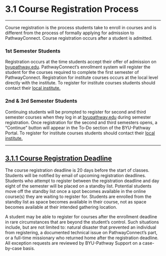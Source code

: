 
3\.1 Course Registration Process
================================




---






Course registration is the process students take to enroll in courses and is different from the process of formally applying for admission to PathwayConnect. Course registration occurs after a student is admitted.



### 1st Semester Students


Registration occurs at the time students accept their offer of admission on [byupathway.edu](http://byupathway.edu/). PathwayConnect’s enrollment system will register the student for the courses required to complete the first semester of PathwayConnect. Registration for institute courses occurs at the local level directly with the institute. To register for institute courses students should contact their [local institute.](https://www.churchofjesuschrist.org/si/institute)



### 2nd \& 3rd Semester Students


Continuing students will be prompted to register for second and third semester courses when they log in at [byupathway.edu](https://byupathway.edu/) during semester registration. Once registration for the second and third semesters opens, a “Continue” button will appear in the To\-Do section of the BYU\-Pathway Portal. To register for institute courses students should contact their [local institute.](https://www.churchofjesuschrist.org/si/institute)








---




[3\.1\.1 Course Registration Deadline](#3-1-1-course-registration-deadline)
---------------------------------------------------------------------------




The course registration deadline is 20 days before the start of classes. Students will be notified by email of upcoming registration deadlines. Students who attempt to register between the registration deadline and day eight of the semester will be placed on a standby list. Potential students move off the standby list once a spot becomes available in the online course(s) they are waiting to register for. Students are enrolled from the standby list as space becomes available in their course, not as space becomes available at their intended gathering location.


A student may be able to register for courses after the enrollment deadline in rare circumstances that are beyond the student’s control. Such situations include, but are not limited to: natural disaster that prevented an individual from registering, a documented technical issue on PathwayConnect’s part, or a full\-time missionary who returned home after the registration deadline. All exception requests are reviewed by BYU\-Pathway Support on a case\-by\-case basis.
  







